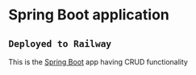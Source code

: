# Spring Boot application

## `Deployed to Railway`

This is the [Spring Boot]("fullstack-backend-production-1a68.up.railway.app") app having CRUD functionality